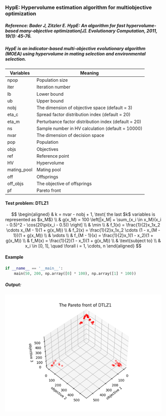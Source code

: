 ### HypE: Hypervolume estimation algorithm for multiobjective optimization

##### Reference: Bader J, Zitzler E. HypE: An algorithm for fast hypervolume-based many-objective optimization[J]. Evolutionary Computation, 2011, 19(1): 45-76.

##### HypE is an indicator-based multi-objective evolutionary algorithm (MOEA) using hypervolume in mating selection and environmental selection.

| Variables   | Meaning                                              |
| ----------- | ---------------------------------------------------- |
| npop        | Population size                                      |
| iter        | Iteration number                                     |
| lb          | Lower bound                                          |
| ub          | Upper bound                                          |
| nobj        | The dimension of objective space (default = 3)       |
| eta_c       | Spread factor distribution index (default = 20)      |
| eta_m       | Perturbance factor distribution index (default = 20) |
| ns          | Sample number in HV calculation (default = 10000)    |
| nvar        | The dimension of decision space                      |
| pop         | Population                                           |
| objs        | Objectives                                           |
| ref         | Reference point                                      |
| HV          | Hypervolume                                          |
| mating_pool | Mating pool                                          |
| off         | Offsprings                                           |
| off_objs    | The objective of offsprings                          |
| pf          | Pareto front                                         |

#### Test problem: DTLZ1

$$
\begin{aligned}
	& k = nvar - nobj + 1, \text{ the last $k$ variables is represented as $x_M$} \\
	& g(x_M) = 100 \left[|x_M| + \sum_{x_i \in x_M}(x_i - 0.5)^2 - \cos(20\pi(x_i - 0.5)) \right] \\
	& \min \\
	& f_1(x) = \frac{1}{2}x_1x_2 \cdots x_{M - 1}(1 + g(x_M)) \\
	& f_2(x) = \frac{1}{2}x_1x_2 \cdots (1 - x_{M - 1})(1 + g(x_M)) \\
	& \vdots \\
	& f_{M - 1}(x) = \frac{1}{2}x_1(1 - x_2)(1 + g(x_M)) \\
	& f_M(x) = \frac{1}{2}(1 - x_1)(1 + g(x_M)) \\
	& \text{subject to} \\
	& x_i \in [0, 1], \quad \forall i = 1, \cdots, n
\end{aligned}
$$



#### Example

```python
if __name__ == '__main__':
    main(50, 200, np.array([0] * 100), np.array([1] * 100))
```

##### Output:

![](https://github.com/Xavier-MaYiMing/HypE/blob/main/Pareto%20front.png)



